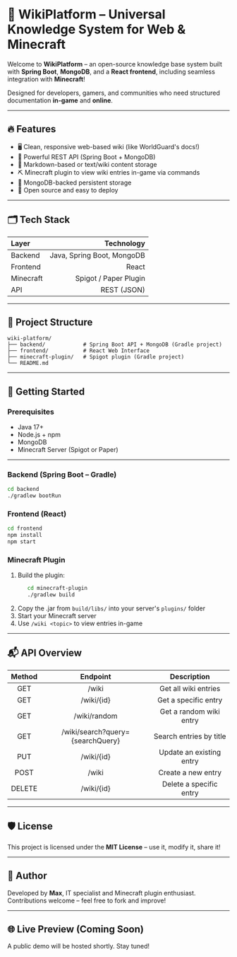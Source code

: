 # 🧠 WikiPlatform – Universal Knowledge System for Web & Minecraft

Welcome to **WikiPlatform** – an open-source knowledge base system built with **Spring Boot**, **MongoDB**, and a **React frontend**, including seamless integration with **Minecraft**!

Designed for developers, gamers, and communities who need structured documentation **in-game** and **online**.

---

## 🔥 Features

- 🖥️ Clean, responsive web-based wiki (like WorldGuard's docs!)
- 🔧 Powerful REST API (Spring Boot + MongoDB)
- 📘 Markdown-based or text/wiki content storage
- ⛏️ Minecraft plugin to view wiki entries in-game via commands
- 💾 MongoDB-backed persistent storage
- 🚀 Open source and easy to deploy

---

## 🗂️ Tech Stack

| Layer      |                 Technology |
|:-----------|---------------------------:|
| Backend    | Java, Spring Boot, MongoDB |
| Frontend   |                      React |
| Minecraft  |      Spigot / Paper Plugin |
| API        |                REST (JSON) |

---

## 📁 Project Structure

```
wiki-platform/  
├── backend/            # Spring Boot API + MongoDB (Gradle project)  
├── frontend/           # React Web Interface  
├── minecraft-plugin/   # Spigot plugin (Gradle project)  
└── README.md
```

---

## 🚀 Getting Started

### Prerequisites

- Java 17+
- Node.js + npm
- MongoDB
- Minecraft Server (Spigot or Paper)

---

### Backend (Spring Boot – Gradle)

```bash
cd backend  
./gradlew bootRun
```

### Frontend (React)

```bash
cd frontend  
npm install  
npm start
```

### Minecraft Plugin

1. Build the plugin:
   ```bash
      cd minecraft-plugin  
      ./gradlew build
   ```
2. Copy the .jar from `build/libs/` into your server's `plugins/` folder
3. Start your Minecraft server
4. Use `/wiki <topic>` to view entries in-game

---

## 📬 API Overview

| Method |             Endpoint             |       Description        |
|:------:|:--------------------------------:|:------------------------:|
|  GET   |              /wiki               |   Get all wiki entries   |
|  GET   |            /wiki/{id}            |   Get a specific entry   |
|  GET   |           /wiki/random           | Get a random wiki entry  |
|  GET   | /wiki/search?query={searchQuery} | Search entries by title  |
|  PUT   |            /wiki/{id}            | Update an existing entry |
|  POST  |              /wiki               |    Create a new entry    |
| DELETE |            /wiki/{id}            | Delete a specific entry  |

---

## 🛡️ License

This project is licensed under the **MIT License** – use it, modify it, share it!

---

## 🫡 Author

Developed by **Max**, IT specialist and Minecraft plugin enthusiast.  
Contributions welcome – feel free to fork and improve!

---

## 🌐 Live Preview (Coming Soon)

A public demo will be hosted shortly. Stay tuned!
